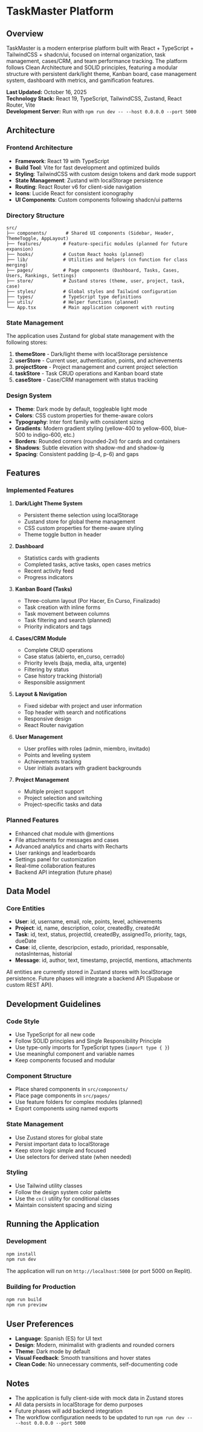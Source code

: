 # TaskMaster Platform

## Overview

TaskMaster is a modern enterprise platform built with React + TypeScript + TailwindCSS + shadcn/ui, focused on internal organization, task management, cases/CRM, and team performance tracking. The platform follows Clean Architecture and SOLID principles, featuring a modular structure with persistent dark/light theme, Kanban board, case management system, dashboard with metrics, and gamification features.

**Last Updated:** October 16, 2025  
**Technology Stack:** React 19, TypeScript, TailwindCSS, Zustand, React Router, Vite  
**Development Server:** Run with `npm run dev -- --host 0.0.0.0 --port 5000`

## Architecture

### Frontend Architecture
- **Framework**: React 19 with TypeScript
- **Build Tool**: Vite for fast development and optimized builds
- **Styling**: TailwindCSS with custom design tokens and dark mode support
- **State Management**: Zustand with localStorage persistence
- **Routing**: React Router v6 for client-side navigation
- **Icons**: Lucide React for consistent iconography
- **UI Components**: Custom components following shadcn/ui patterns

### Directory Structure

```
src/
├── components/       # Shared UI components (Sidebar, Header, ThemeToggle, AppLayout)
├── features/        # Feature-specific modules (planned for future expansion)
├── hooks/           # Custom React hooks (planned)
├── lib/             # Utilities and helpers (cn function for class merging)
├── pages/           # Page components (Dashboard, Tasks, Cases, Users, Rankings, Settings)
├── store/           # Zustand stores (theme, user, project, task, case)
├── styles/          # Global styles and Tailwind configuration
├── types/           # TypeScript type definitions
├── utils/           # Helper functions (planned)
└── App.tsx          # Main application component with routing
```

### State Management

The application uses Zustand for global state management with the following stores:

1. **themeStore** - Dark/light theme with localStorage persistence
2. **userStore** - Current user, authentication, points, and achievements
3. **projectStore** - Project management and current project selection
4. **taskStore** - Task CRUD operations and Kanban board state
5. **caseStore** - Case/CRM management with status tracking

### Design System

- **Theme**: Dark mode by default, toggleable light mode
- **Colors**: CSS custom properties for theme-aware colors
- **Typography**: Inter font family with consistent sizing
- **Gradients**: Modern gradient styling (yellow-400 to yellow-600, blue-500 to indigo-600, etc.)
- **Borders**: Rounded corners (rounded-2xl) for cards and containers
- **Shadows**: Subtle elevation with shadow-md and shadow-lg
- **Spacing**: Consistent padding (p-4, p-6) and gaps

## Features

### Implemented Features

1. **Dark/Light Theme System**
   - Persistent theme selection using localStorage
   - Zustand store for global theme management
   - CSS custom properties for theme-aware styling
   - Theme toggle button in header

2. **Dashboard**
   - Statistics cards with gradients
   - Completed tasks, active tasks, open cases metrics
   - Recent activity feed
   - Progress indicators

3. **Kanban Board (Tasks)**
   - Three-column layout (Por Hacer, En Curso, Finalizado)
   - Task creation with inline forms
   - Task movement between columns
   - Task filtering and search (planned)
   - Priority indicators and tags

4. **Cases/CRM Module**
   - Complete CRUD operations
   - Case status (abierto, en_curso, cerrado)
   - Priority levels (baja, media, alta, urgente)
   - Filtering by status
   - Case history tracking (historial)
   - Responsible assignment

5. **Layout & Navigation**
   - Fixed sidebar with project and user information
   - Top header with search and notifications
   - Responsive design
   - React Router navigation

6. **User Management**
   - User profiles with roles (admin, miembro, invitado)
   - Points and leveling system
   - Achievements tracking
   - User initials avatars with gradient backgrounds

7. **Project Management**
   - Multiple project support
   - Project selection and switching
   - Project-specific tasks and data

### Planned Features

- Enhanced chat module with @mentions
- File attachments for messages and cases
- Advanced analytics and charts with Recharts
- User rankings and leaderboards
- Settings panel for customization
- Real-time collaboration features
- Backend API integration (future phase)

## Data Model

### Core Entities

- **User**: id, username, email, role, points, level, achievements
- **Project**: id, name, description, color, createdBy, createdAt
- **Task**: id, text, status, projectId, createdBy, assignedTo, priority, tags, dueDate
- **Case**: id, cliente, descripcion, estado, prioridad, responsable, notasInternas, historial
- **Message**: id, author, text, timestamp, projectId, mentions, attachments

All entities are currently stored in Zustand stores with localStorage persistence. Future phases will integrate a backend API (Supabase or custom REST API).

## Development Guidelines

### Code Style
- Use TypeScript for all new code
- Follow SOLID principles and Single Responsibility Principle
- Use type-only imports for TypeScript types (`import type { }`)
- Use meaningful component and variable names
- Keep components focused and modular

### Component Structure
- Place shared components in `src/components/`
- Place page components in `src/pages/`
- Use feature folders for complex modules (planned)
- Export components using named exports

### State Management
- Use Zustand stores for global state
- Persist important data to localStorage
- Keep store logic simple and focused
- Use selectors for derived state (when needed)

### Styling
- Use Tailwind utility classes
- Follow the design system color palette
- Use the `cn()` utility for conditional classes
- Maintain consistent spacing and sizing

## Running the Application

### Development
```bash
npm install
npm run dev
```

The application will run on `http://localhost:5000` (or port 5000 on Replit).

### Building for Production
```bash
npm run build
npm run preview
```

## User Preferences

- **Language**: Spanish (ES) for UI text
- **Design**: Modern, minimalist with gradients and rounded corners
- **Theme**: Dark mode by default
- **Visual Feedback**: Smooth transitions and hover states
- **Clean Code**: No unnecessary comments, self-documenting code

## Notes

- The application is fully client-side with mock data in Zustand stores
- All data persists in localStorage for demo purposes
- Future phases will add backend integration
- The workflow configuration needs to be updated to run `npm run dev -- --host 0.0.0.0 --port 5000`
